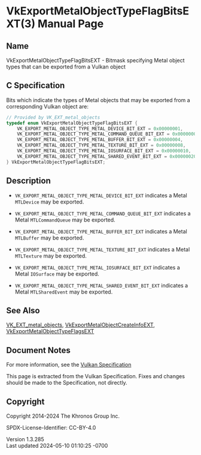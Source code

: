 # VkExportMetalObjectTypeFlagBitsEXT(3) Manual Page

## Name

VkExportMetalObjectTypeFlagBitsEXT - Bitmask specifying Metal object
types that can be exported from a Vulkan object



## <a href="#_c_specification" class="anchor"></a>C Specification

Bits which indicate the types of Metal objects that may be exported from
a corresponding Vulkan object are:

``` c
// Provided by VK_EXT_metal_objects
typedef enum VkExportMetalObjectTypeFlagBitsEXT {
    VK_EXPORT_METAL_OBJECT_TYPE_METAL_DEVICE_BIT_EXT = 0x00000001,
    VK_EXPORT_METAL_OBJECT_TYPE_METAL_COMMAND_QUEUE_BIT_EXT = 0x00000002,
    VK_EXPORT_METAL_OBJECT_TYPE_METAL_BUFFER_BIT_EXT = 0x00000004,
    VK_EXPORT_METAL_OBJECT_TYPE_METAL_TEXTURE_BIT_EXT = 0x00000008,
    VK_EXPORT_METAL_OBJECT_TYPE_METAL_IOSURFACE_BIT_EXT = 0x00000010,
    VK_EXPORT_METAL_OBJECT_TYPE_METAL_SHARED_EVENT_BIT_EXT = 0x00000020,
} VkExportMetalObjectTypeFlagBitsEXT;
```

## <a href="#_description" class="anchor"></a>Description

- `VK_EXPORT_METAL_OBJECT_TYPE_METAL_DEVICE_BIT_EXT` indicates a Metal
  `MTLDevice` may be exported.

- `VK_EXPORT_METAL_OBJECT_TYPE_METAL_COMMAND_QUEUE_BIT_EXT` indicates a
  Metal `MTLCommandQueue` may be exported.

- `VK_EXPORT_METAL_OBJECT_TYPE_METAL_BUFFER_BIT_EXT` indicates a Metal
  `MTLBuffer` may be exported.

- `VK_EXPORT_METAL_OBJECT_TYPE_METAL_TEXTURE_BIT_EXT` indicates a Metal
  `MTLTexture` may be exported.

- `VK_EXPORT_METAL_OBJECT_TYPE_METAL_IOSURFACE_BIT_EXT` indicates a
  Metal `IOSurface` may be exported.

- `VK_EXPORT_METAL_OBJECT_TYPE_METAL_SHARED_EVENT_BIT_EXT` indicates a
  Metal `MTLSharedEvent` may be exported.

## <a href="#_see_also" class="anchor"></a>See Also

[VK_EXT_metal_objects](https://registry.khronos.org/vulkan/specs/1.3-extensions/man/html/VK_EXT_metal_objects.html),
[VkExportMetalObjectCreateInfoEXT](https://registry.khronos.org/vulkan/specs/1.3-extensions/man/html/VkExportMetalObjectCreateInfoEXT.html),
[VkExportMetalObjectTypeFlagsEXT](https://registry.khronos.org/vulkan/specs/1.3-extensions/man/html/VkExportMetalObjectTypeFlagsEXT.html)

## <a href="#_document_notes" class="anchor"></a>Document Notes

For more information, see the <a
href="https://registry.khronos.org/vulkan/specs/1.3-extensions/html/vkspec.html#VkExportMetalObjectTypeFlagBitsEXT"
target="_blank" rel="noopener">Vulkan Specification</a>

This page is extracted from the Vulkan Specification. Fixes and changes
should be made to the Specification, not directly.

## <a href="#_copyright" class="anchor"></a>Copyright

Copyright 2014-2024 The Khronos Group Inc.

SPDX-License-Identifier: CC-BY-4.0

Version 1.3.285  
Last updated 2024-05-10 01:10:25 -0700
